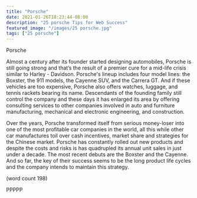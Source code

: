 ```yaml
---
title: "Porsche"
date: 2021-01-26T18:23:44-08:00
description: "25 porsche Tips for Web Success"
featured_image: "/images/25 porsche.jpg"
tags: ["25 porsche"]
---
```


Porsche


Almost a century after its founder started designing automobiles, 
Porsche is still going strong and that’s the result of a premier cure 
for a mid-life crisis similar to Harley - Davidson. Porsche's lineup 
includes four model lines: the Boxster, the 911 models, the 
Cayenne SUV, and the Carrera GT. And if these vehicles are 
too expensive, Porsche also offers watches, luggage, and tennis 
rackets bearing its name. Descendants of the founding family 
still control the company and these days it has enlarged its area 
by offering consulting services to other companies involved in 
auto and furniture manufacturing, mechanical and electronic 
engineering, and construction.

Over the years, Porsche transformed itself from serious 
money-loser into one of the most profitable car companies in 
the world, all this while other car manufactures toil over cash 
incentives, market share and strategies for the Chinese market. 
Porsche has constantly rolled out new products and despite 
the costs and risks is has quadrupled its annual unit sales in just 
under a decade. The most recent debuts are the Boxster and the Cayenne. 
And so far, the key of their success seems to be the long 
product life cycles and the company intends to maintain this 
strategy. 

(word count 198)

PPPPP

